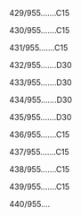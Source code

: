 429/955.......C15 


430/955.......C15 


431/955.......C15 


432/955.......D30 


433/955.......D30 


434/955.......D30 


435/955.......D30 


436/955.......C15 


437/955.......C15 


438/955.......C15 


439/955.......C15 


440/955.... 

